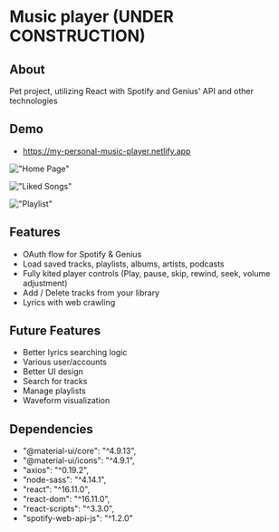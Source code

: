 # Music player (UNDER CONSTRUCTION)

## About

Pet project, utilizing React with Spotify and Genius' API and other technologies

## Demo

- https://my-personal-music-player.netlify.app

!["Home Page"](https://github.com/hollowic/music-player/blob/master/ss/Screen%20Shot%202020-05-14%20at%2012.35.06%20AM.png?raw=true)

!["Liked Songs"](https://github.com/hollowic/music-player/blob/master/ss/Screen%20Shot%202020-05-14%20at%2012.34.30%20AM.png?raw=true)

!["Playlist"](https://github.com/hollowic/music-player/blob/master/ss/Screen%20Shot%202020-05-14%20at%2012.35.06%20AM.png?raw=true)

## Features

- OAuth flow for Spotify & Genius
- Load saved tracks, playlists, albums, artists, podcasts
- Fully kited player controls (Play, pause, skip, rewind, seek, volume adjustment)
- Add / Delete tracks from your library
- Lyrics with web crawling

## Future Features

- Better lyrics searching logic
- Various user/accounts
- Better UI design
- Search for tracks
- Manage playlists
- Waveform visualization

## Dependencies

- "@material-ui/core": "^4.9.13",
- "@material-ui/icons": "^4.9.1",
- "axios": "^0.19.2",
- "node-sass": "^4.14.1",
- "react": "^16.11.0",
- "react-dom": "^16.11.0",
- "react-scripts": "^3.3.0",
- "spotify-web-api-js": "^1.2.0"
